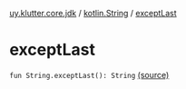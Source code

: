 [uy.klutter.core.jdk](../index.md) / [kotlin.String](index.md) / [exceptLast](.)


# exceptLast
`fun String.exceptLast(): String` [(source)](https://github.com/kohesive/klutter/blob/master/core-jdk6/src/main/kotlin/uy/klutter/core/jdk/Strings.kt#L6)


